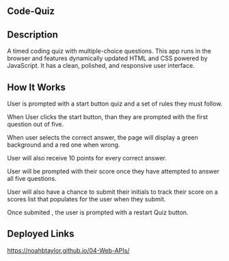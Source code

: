 ## Code-Quiz

## Description

A timed coding quiz with multiple-choice questions. This app runs in the browser and features dynamically updated HTML and CSS powered by JavaScript. It has a clean, polished, and responsive user interface.

## How It Works

User is prompted with a start button quiz and a set of rules they must follow. 

When User clicks the start button, than they are prompted with the first question out of five.

When user selects the correct answer, the page will display a green background and a red one when wrong. 

User will also receive 10 points for every correct answer. 

User will be prompted with their score once they have attempted to answer all five questions. 

User will also have a chance to submit their initials to track their score on a scores list that populates for the user when they submit. 

Once submited , the user is prompted with a restart Quiz button. 

## Deployed Links

https://noahbtaylor.github.io/04-Web-APIs/
